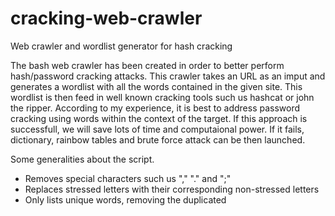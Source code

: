 # cracking-web-crawler
Web crawler and wordlist generator for hash cracking


The bash web crawler has been created in order to better perform hash/password cracking attacks. This crawler takes an URL as an imput and generates a wordlist with all the words contained in the given site. This wordlist is then feed in well known cracking tools such us hashcat or john the ripper. 
According to my experience, it is best to address password cracking using words within the context of the target. If this approach is successfull, we will save lots of time and computaional power. If it fails, dictionary, rainbow tables and brute force attack can be then launched. 
<BR>

Some generalities about the script.
<UL>
<LI> Removes special characters such us "," "." and ";"
<LI> Replaces stressed letters with their corresponding non-stressed letters
<LI> Only lists unique words, removing the duplicated
</UL>




